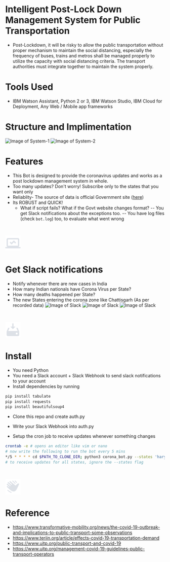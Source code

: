 # Intelligent Post-Lock Down Management System for Public Transportation
- Post-Lockdown, it will be risky to allow the public transportation without proper mechanism to maintain the social distancing, especially the frequency of buses, trains and     metros shall be managed properly to utilize the capacity with social distancing criteria. The transport authorities must integrate together to maintain the system properly.

# Tools Used
- IBM Watson Assistant, Python 2 or 3, IBM Watson Studio, IBM Cloud for Deployment, Any Web / Mobile app frameworks

# Structure and Implimentation
   ![Image of System-1](https://github.com/deathook007/Covid-19_ChainBreakers-CoronaBot/blob/master/images/Capture-2.PNG)
   ![Image of System-2](https://github.com/deathook007/Covid-19_ChainBreakers-CoronaBot/blob/master/images/Capture-1.PNG)

# Features
- This Bot is designed to provide the coronavirus updates and works as a post lockdown management system in whole.
- Too many updates? Don't worry! Subscribe only to the states that you want only
- Reliablity- The source of data is official Government site ([here](https://mohfw.gov.in/))
- Its ROBUST and QUICK!
  - What if script fails? What if the Govt website changes format?
  -- You get Slack notifications about the exceptions too.
  -- You have log files (check `bot.log`) too, to evaluate what went wrong
<br>

![screenshot](https://github.com/deathook007/cli-boilerplates/blob/master/Image%20-%20quick%20use/usage.png)
# Get Slack notifications
  -  Notify whenever there are new cases in India
  -  How many Indian nationals have Corona Virus per State?
  -  How many deaths happened per State?
  -  The new States entering the corona zone like Chattisgarh (As per recorded data)
    ![Image of Slack](https://github.com/deathook007/Covid-19_ChainBreakers-CoronaBot/blob/master/images/Capture-01.png)
    ![Image of Slack](https://github.com/deathook007/Covid-19_ChainBreakers-CoronaBot/blob/master/images/Capture-03.png)
    ![Image of Slack](https://github.com/deathook007/Covid-19_ChainBreakers-CoronaBot/blob/master/images/Capture-02.png)  
<br>

![screenshot](https://github.com/deathook007/cli-boilerplates/blob/master/Image%20-%20quick%20use/install.png)
# Install
- You need Python
- You need a Slack account + Slack Webhook to send slack notifications to your account
- Install dependencies by running
```bash
pip install tabulate
pip install requests
pip install beautifulsoup4
```
- Clone this repo and create auth.py
- Write your Slack Webhook into auth.py

- Setup the cron job to receive updates whenever something changes
```bash
crontab -e # opens an editor like vim or nano
# now write the following to run the bot every 5 mins
*/5 * * * * cd $PATH_TO_CLONE_DIR; python3 corona_bot.py --states 'haryana,maharashtra'
# to receive updates for all states, ignore the --states flag
```
<br>

![screenshot](https://github.com/deathook007/cli-boilerplates/blob/master/Image%20-%20quick%20use/connect.png)
# Reference
- https://www.transformative-mobility.org/news/the-covid-19-outbreak-and-implications-to-public-transport-some-observations
- https://www.teriin.org/article/effects-covid-19-transportation-demand
- https://www.uitp.org/public-transport-and-covid-19
- https://www.uitp.org/management-covid-19-guidelines-public-transport-operators


